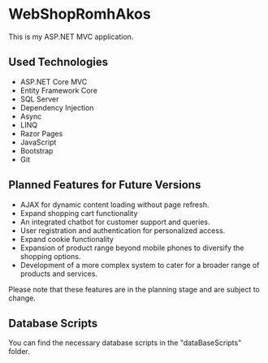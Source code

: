 # WebShopRomhAkos

This is my ASP.NET MVC application.

## Used Technologies

- ASP.NET Core MVC
- Entity Framework Core
- SQL Server
- Dependency Injection
- Async
- LINQ
- Razor Pages
- JavaScript
- Bootstrap
- Git

## Planned Features for Future Versions

- AJAX for dynamic content loading without page refresh.
- Expand shopping cart functionality
- An integrated chatbot for customer support and queries.
- User registration and authentication for personalized access.
- Expand cookie functionality
- Expansion of product range beyond mobile phones to diversify the shopping options.
- Development of a more complex system to cater for a broader range of products and services.

Please note that these features are in the planning stage and are subject to change.

## Database Scripts

You can find the necessary database scripts in the "dataBaseScripts" folder.